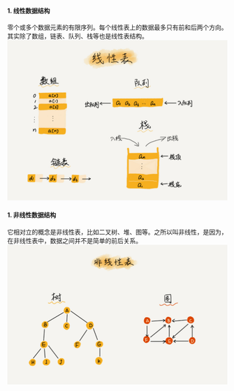 
#### 1. 线性数据结构
 零个或多个数据元素的有限序列。每个线性表上的数据最多只有前和后两个方向。其实除了数组，链表、队列、栈等也是线性表结构。
![大纲1](./static/dagang1.png)

#### 1. 非线性数据结构
它相对立的概念是非线性表，比如二叉树、堆、图等。之所以叫非线性，是因为，在非线性表中，数据之间并不是简单的前后关系。
![大纲1](./static/dagang2.png)
<!-- #工具： https://visualgo.net/en/list -->



